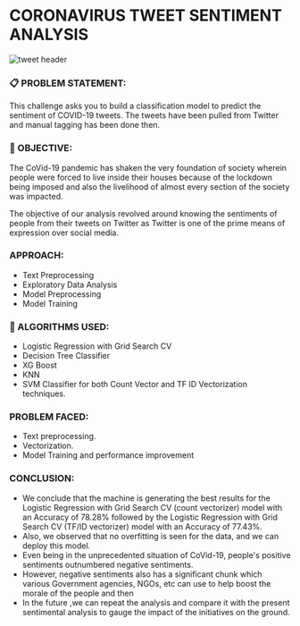 # CORONAVIRUS TWEET SENTIMENT ANALYSIS

![tweet header](https://user-images.githubusercontent.com/107639055/188276827-a3b1e9d2-88f2-4b07-80b0-e66da7915abd.png)

### 📋 PROBLEM STATEMENT:

This challenge asks you to build a classification model to predict the sentiment of COVID-19 tweets. The tweets have been pulled from Twitter and manual tagging has been done then.

###  🎯 OBJECTIVE: 

The CoVid-19 pandemic has shaken the very foundation of society wherein people were forced to live inside their houses because of the lockdown being imposed and also the livelihood of almost every section of the society was impacted. 

The objective of our analysis revolved around knowing the sentiments of people from their tweets on Twitter as Twitter is one of the prime means of expression over social media.

###  APPROACH:
-	Text Preprocessing
-	Exploratory Data Analysis 
-	Model Preprocessing
-	Model Training

### 📘 ALGORITHMS USED:
- Logistic Regression with Grid Search CV
- Decision Tree Classifier
- XG Boost 
- KNN
- SVM Classifier for both Count Vector and TF ID Vectorization techniques.

### PROBLEM FACED:

-	Text preprocessing.
-	Vectorization.
-	Model Training and performance improvement

### CONCLUSION:
-	 We conclude that the machine is generating the best results for the Logistic Regression with Grid Search CV (count vectorizer) model with an Accuracy of 78.28% followed by the Logistic Regression with Grid Search CV (TF/ID vectorizer) model with an Accuracy of 77.43%.
-	 Also, we observed that no overfitting is seen for the data, and we can deploy this model.
-	Even being in the unprecedented situation of CoVid-19, people's positive sentiments outnumbered negative sentiments. 
-	However, negative sentiments also has a significant chunk which various Government agencies, NGOs, etc can use to help boost the morale of the people and then
-	In the future ,we can repeat the analysis and compare it with the present sentimental analysis to gauge the impact of the initiatives on the ground.
